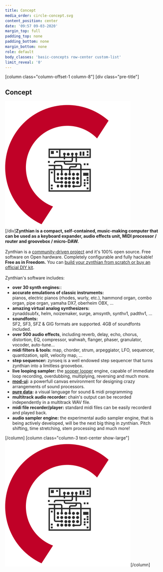 ```yaml
---
title: Concept
media_order: circle-concept.svg
content_position: center
date: '09:57 09-03-2020'
margin_top: full
padding_top: none
padding_bottom: none
margin_bottom: none
role: default
body_classes: 'basic-concepts row-center custom-list'
limit_reveal: '0'
---
```


[column class="column-offset-1 column-8"]
[div class="pre-title"]<h2>Concept</h2> ![](circle-concept.svg?classes=show-small)[/div]**Zynthian is a compact, self-contained, music-making computer that can be used as a keyboard expander, audio effects unit, MIDI processor / router and groovebox / micro-DAW.**<br>
<br>
Zynthian is a [community-driven project](https://discourse.zynthian.org?target=_blank) and it's 100% open source. Free software on Open hardware. Completely configurable and fully hackable! **Free as in Freedom.** You can [build your zynthian from scratch or buy an official DIY kit](#build-your-zynthian).<br>
<br>
Zynthian's software includes:

+ **over 30 synth engines:**:
 + **accurate emulations of classic instruments:**<br>
pianos, electric pianos (rhodes, wurly, etc.), hammond organ, combo organ, pipe organ, yamaha DX7, oberheim OBX, ...
 + **amazing virtual analog synthesizers:**<br>
 zynaddsubfx, helm, noizemaker, surge, amsynth, synthv1, padthv1, ...
 + **soundfonts:**<br>
 SF2, SF3, SFZ & GIG formats are supported. 4GB of soundfonts included.
+ **over 500 audio effects**, including reverb, delay, echo, chorus, distortion, EQ, compressor, wahwah, flanger, phaser, granulator, vocoder, auto-tune...
+ **midi filters & tools:** map, chorder, strum, arpeggiator, LFO, sequencer, quantization, split, velocity map, ...
+ **step sequencer:** zynseq is a well endowed step sequencer that turns zynthian into a limitless groovebox.
+ **live looping sampler:** the [sooper looper](https://sonosaurus.com/sooperlooper/features.html) engine, capable of immediate loop recording, overdubbing, multiplying, reversing and much more.
+ **[mod-ui](https://wiki.moddevices.com/wiki/MOD_Web_GUI_User_Guide?target=_blank):** a powerfull canvas environment for designing crazy arrangements of sound processors.
+ **[pure data](http://www.pd-tutorial.com/english/index.html?target=_blank):** a visual language for sound & midi programming
+ **multitrack audio recorder:** chain's output can be recorded independently in a multitrack WAV file.
+ **midi file recorder/player:** standard midi files can be easily recorderd and played back.
+ **audio sampler engine:** the experimental audio sampler engine, that is being actively developed, will be the next big thing in zynthian. Pitch shifting, time stretching, stem processing and much more!

[/column]
[column  class="column-3  text-center show-large"]![](circle-concept.svg)[/column]
